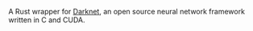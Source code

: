 A Rust wrapper for [Darknet](https://pjreddie.com/darknet/),  an open source neural network framework written in C and CUDA.
